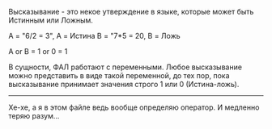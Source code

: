 Высказывание - это некое утверждение в языке, которые может быть Истинным или Ложным.

A = "6/2 = 3", A = Истина
B = "7\*5 = 20, B = Ложь

A or B = 1 or 0 = 1

В сущности, ФАЛ работают с переменными. Любое высказывание можно представить в виде такой переменной, до тех пор, пока высказывание принимает значения строго 1 или 0 (Истина-ложь).

---
Хе-хе, а я в этом файле ведь вообще определяю оператор.
И медленно теряю разум...